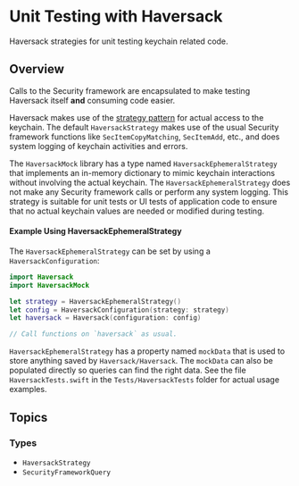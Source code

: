 # Unit Testing with Haversack

Haversack strategies for unit testing keychain related code.

## Overview

Calls to the Security framework are encapsulated to make testing Haversack itself **and**
consuming code easier.

Haversack makes use of the [strategy pattern](https://refactoring.guru/design-patterns/strategy)
for actual access to the keychain.  The default `HaversackStrategy` makes use of the usual
Security framework functions like `SecItemCopyMatching`, `SecItemAdd`, etc., and does system
logging of keychain activities and errors.

The `HaversackMock` library has a type named `HaversackEphemeralStrategy` that implements an
in-memory dictionary to mimic keychain interactions without involving the actual keychain. The
`HaversackEphemeralStrategy` does not make any Security framework calls or perform any system
logging. This strategy is suitable for unit tests or UI tests of application code to ensure that
no actual keychain values are needed or modified during testing.

#### Example Using HaversackEphemeralStrategy

The `HaversackEphemeralStrategy` can be set by using a ``HaversackConfiguration``:

```swift
import Haversack
import HaversackMock

let strategy = HaversackEphemeralStrategy()
let config = HaversackConfiguration(strategy: strategy)
let haversack = Haversack(configuration: config)

// Call functions on `haversack` as usual.
```

`HaversackEphemeralStrategy` has a property named `mockData` that is used to store anything saved by
``Haversack/Haversack``. The `mockData` can also be populated directly so queries can find the right
data. See the file `HaversackTests.swift` in the `Tests/HaversackTests` folder for actual usage
examples.

## Topics

### Types

- ``HaversackStrategy``
- ``SecurityFrameworkQuery``
